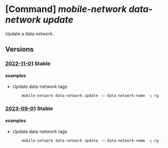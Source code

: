 # [Command] _mobile-network data-network update_

Update a data network.

## Versions

### [2022-11-01](/Resources/mgmt-plane/L3N1YnNjcmlwdGlvbnMve30vcmVzb3VyY2Vncm91cHMve30vcHJvdmlkZXJzL21pY3Jvc29mdC5tb2JpbGVuZXR3b3JrL21vYmlsZW5ldHdvcmtzL3t9L2RhdGFuZXR3b3Jrcy97fQ==/2022-11-01.xml) **Stable**

<!-- mgmt-plane /subscriptions/{}/resourcegroups/{}/providers/microsoft.mobilenetwork/mobilenetworks/{}/datanetworks/{} 2022-11-01 -->

#### examples

- Update data-network tags
    ```bash
        mobile-network data-network update -n data-network-name -g rg --mobile-network-name mobile-network-name --tags "{tag:test,tag2:test2}"
    ```

### [2023-09-01](/Resources/mgmt-plane/L3N1YnNjcmlwdGlvbnMve30vcmVzb3VyY2Vncm91cHMve30vcHJvdmlkZXJzL21pY3Jvc29mdC5tb2JpbGVuZXR3b3JrL21vYmlsZW5ldHdvcmtzL3t9L2RhdGFuZXR3b3Jrcy97fQ==/2023-09-01.xml) **Stable**

<!-- mgmt-plane /subscriptions/{}/resourcegroups/{}/providers/microsoft.mobilenetwork/mobilenetworks/{}/datanetworks/{} 2023-09-01 -->

#### examples

- Update data-network tags
    ```bash
        mobile-network data-network update -n data-network-name -g rg --mobile-network-name mobile-network-name --tags "{tag:test,tag2:test2}"
    ```
